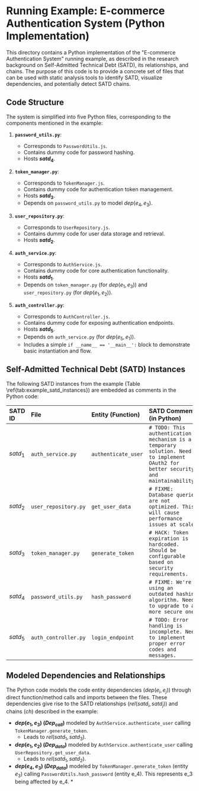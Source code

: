 # Running Example: E-commerce Authentication System (Python Implementation)

This directory contains a Python implementation of the "E-commerce Authentication System" running example, as described in the research background on Self-Admitted Technical Debt (SATD), its relationships, and chains. The purpose of this code is to provide a concrete set of files that can be used with static analysis tools to identify SATD, visualize dependencies, and potentially detect SATD chains.

## Code Structure

The system is simplified into five Python files, corresponding to the components mentioned in the example:

1.  **`password_utils.py`**:
    * Corresponds to `PasswordUtils.js`.
    * Contains dummy code for password hashing.
    * Hosts **$satd_4$**.

2.  **`token_manager.py`**:
    * Corresponds to `TokenManager.js`.
    * Contains dummy code for authentication token management.
    * Hosts **$satd_3$**.
    * Depends on `password_utils.py` to model $dep(e_4, e_3)$.

3.  **`user_repository.py`**:
    * Corresponds to `UserRepository.js`.
    * Contains dummy code for user data storage and retrieval.
    * Hosts **$satd_2$**.

4.  **`auth_service.py`**:
    * Corresponds to `AuthService.js`.
    * Contains dummy code for core authentication functionality.
    * Hosts **$satd_1$**.
    * Depends on `token_manager.py` (for $dep(e_1, e_3)$) and `user_repository.py` (for $dep(e_1, e_2)$).

5.  **`auth_controller.py`**:
    * Corresponds to `AuthController.js`.
    * Contains dummy code for exposing authentication endpoints.
    * Hosts **$satd_5$**.
    * Depends on `auth_service.py` (for $dep(e_5, e_1)$).
    * Includes a simple `if __name__ == '__main__':` block to demonstrate basic instantiation and flow.

## Self-Admitted Technical Debt (SATD) Instances

The following SATD instances from the example (Table \ref{tab:example_satd_instances}) are embedded as comments in the Python code:

| SATD ID | File                 | Entity (Function)          | SATD Comment (in Python)                                                                                                |
| :------ | :------------------- | :------------------------- | :---------------------------------------------------------------------------------------------------------------------- |
| $satd_1$ | `auth_service.py`    | `authenticate_user`        | `# TODO: This authentication mechanism is a temporary solution. Need to implement OAuth2 for better security and maintainability.` |
| $satd_2$ | `user_repository.py` | `get_user_data`            | `# FIXME: Database queries are not optimized. This will cause performance issues at scale.`                               |
| $satd_3$ | `token_manager.py`   | `generate_token`           | `# HACK: Token expiration is hardcoded. Should be configurable based on security requirements.`                           |
| $satd_4$ | `password_utils.py`  | `hash_password`            | `# FIXME: We're using an outdated hashing algorithm. Need to upgrade to a more secure one.`                                 |
| $satd_5$ | `auth_controller.py` | `login_endpoint`           | `# TODO: Error handling is incomplete. Need to implement proper error codes and messages.`                                |

## Modeled Dependencies and Relationships

The Python code models the code entity dependencies ($dep(e_i, e_j)$) through direct function/method calls and imports between the files. These dependencies give rise to the SATD relationships ($rel(satd_i, satd_j)$) and chains ($ch$) described in the example:

* **$dep(e_1, e_3)$ ($Dep_{call}$)** modeled by `AuthService.authenticate_user` calling `TokenManager.generate_token`.
    * Leads to $rel(satd_1, satd_3)$.
* **$dep(e_1, e_2)$ ($Dep_{data}$)** modeled by `AuthService.authenticate_user` calling `UserRepository.get_user_data`.
    * Leads to $rel(satd_1, satd_2)$.
* **$dep(e_4, e_3)$ ($Dep_{data}$)** modeled by `TokenManager.generate_token` (entity $e_3$) calling `PasswordUtils.hash_password` (entity <span class="math-inline">e\_4</span>). This represents <span class="math-inline">e\_3</span> being affected by <span class="math-inline">e\_4</span>.
    *